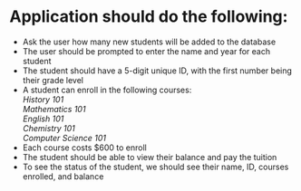 # Application should do the following:
* Ask the user how many new students will be added to the database
* The user should be prompted to enter the name and year for each student
* The student should have a 5-digit unique ID, with the first number being their grade level
* A student can enroll in the following courses: <br /> _History 101_ <br /> _Mathematics 101_ <br /> _English 101_ <br /> _Chemistry 101_ <br /> _Computer Science 101_ <br /> 
* Each course costs $600 to enroll
* The student should be able to view their balance and pay the tuition
* To see the status of the student, we should see their name, ID, courses enrolled, and balance
